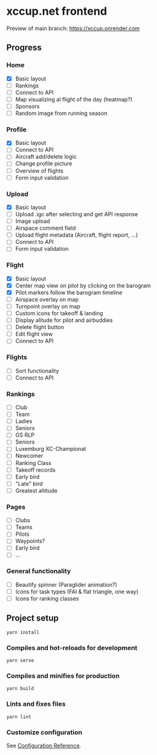 # xccup.net frontend

Preview of main branch: https://xccup.onrender.com

## Progress

### Home

- [x] Basic layout
- [ ] Rankings
- [ ] Connect to API
- [ ] Map visualizing al flight of the day (heatmap?)
- [ ] Sponsors
- [ ] Random image from running season

### Profile

- [x] Basic layout
- [ ] Connect to API
- [ ] Aircraft add/delete logic
- [ ] Change profile picture
- [ ] Overview of flights
- [ ] Form input validation

### Upload

- [x] Basic layout
- [ ] Upload .igc after selecting and get API response
- [ ] Image upload
- [ ] Airspace comment field
- [ ] Upload flight metadata (Aircraft, flight report, ...)
- [ ] Connect to API
- [ ] Form input validation

### Flight

- [x] Basic layout
- [x] Center map view on pilot by clicking on the barogram
- [x] Pilot markers follow the barogram timeline
- [ ] Airspace overlay on map
- [ ] Turnpoint overlay on map
- [ ] Custom icons for takeoff & landing
- [ ] Display alitude for pilot and airbuddies
- [ ] Delete flight button
- [ ] Edit flight view
- [ ] Connect to API

### Flights

- [ ] Sort functionality
- [ ] Connect to API

### Rankings

- [ ] Club
- [ ] Team
- [ ] Ladies
- [ ] Seniors
- [ ] GS RLP
- [ ] Seniors
- [ ] Luxemburg XC-Championat
- [ ] Newcomer
- [ ] Ranking Class
- [ ] Takeoff records
- [ ] Early bird
- [ ] "Late" bird
- [ ] Greatest altitude

### Pages

- [ ] Clubs
- [ ] Teams
- [ ] Pilots
- [ ] Waypoints?
- [ ] Early bird
- [ ] ...

### General functionality

- [ ] Beautify spinner (Paraglider animation?)
- [ ] Icons for task types (FAI & flat triangle, one way)
- [ ] Icons for ranking classes

## Project setup

```
yarn install
```

### Compiles and hot-reloads for development

```
yarn serve
```

### Compiles and minifies for production

```
yarn build
```

### Lints and fixes files

```
yarn lint
```

### Customize configuration

See [Configuration Reference](https://cli.vuejs.org/config/).
